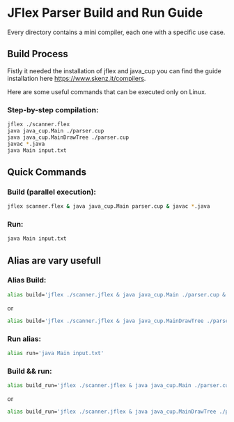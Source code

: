 # JFlex Parser Build and Run Guide

Every directory contains a mini compiler, each one with a specific use case.



## Build Process
Fistly it needed the installation of jflex and java_cup you can find the guide installation here https://www.skenz.it/compilers.

Here are some useful commands that can be executed only on Linux.

### Step-by-step compilation:

```bash
jflex ./scanner.flex
java java_cup.Main ./parser.cup
java java_cup.MainDrawTree ./parser.cup
javac *.java
java Main input.txt
```

## Quick Commands

### Build (parallel execution):
```bash
jflex scanner.flex & java java_cup.Main parser.cup & javac *.java
```

### Run:
```bash
java Main input.txt
```


## Alias are vary usefull

### Alias Build:
```bash
alias build='jflex ./scanner.jflex & java java_cup.Main ./parser.cup & javac *.java'
```
or

```bash
alias build='jflex ./scanner.jflex & java java_cup.MainDrawTree ./parser.cup & javac *.java'
```


### Run alias:
```bash
alias run='java Main input.txt'
```

### Build && run:
```bash
alias build_run='jflex ./scanner.jflex & java java_cup.Main ./parser.cup & javac *.java & java Main input.txt'
```
or

```bash
alias build_run='jflex ./scanner.jflex & java java_cup.MainDrawTree ./parser.cup & javac *.java & java Main input.txt'
```
